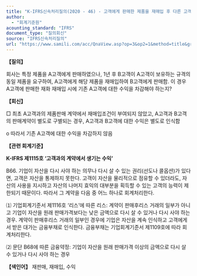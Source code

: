 ```yaml
---
title: "K-IFRS신속처리질의(2020 - 46) - 고객에게 판매한 제품을 재매입 후 다른 고객에게 판매"
author:
  - "회계기준원"
acounting_standard: "IFRS"
document_type: "질의회신"
source: "IFRS신속처리질의"
url: "https://www.samili.com/acc/QnaView.asp?op=3&op2=1&method=title&group=2124-15;1&orgcode=3&searchword=&page=30&code=K%2DIFRS%EC%8B%A0%EC%86%8D%EC%B2%98%EB%A6%AC%EC%A7%88%EC%9D%98%2D46%3A202007"
---
```

**【질의】**

  

회사는 특정 제품을 A고객에게 판매하였으나, 1년 후 B고객이 A고객이 보유하는 규격의 동일 제품을 요구하여, A고객에게 해당 제품을 재매입하여 B고객에게 판매함. 이 경우 A고객에 판매한 재화 재매입 시에 기존 A고객에 대한 수익을 차감해야 하는지?

  
  

**【회신】**

  

□ 최초 A고객과의 제품판매 계약에서 재매입조건이 부여되지 않았고, A고객과 B고객의 판매계약이 별도로 구별되는 경우, A고객과 B고객에 대한 수익은 별도로 인식함

  

o 따라서 기존 A고객에 대한 수익을 차감하지 않음

  
  

**【관련 회계기준】**

  

**K-IFRS 제1115호 ‘고객과의 계약에서 생기는 수익’**

  

B66. 기업이 자산을 다시 사야 하는 의무나 다시 살 수 있는 권리(선도나 콜옵션)가 있다면, 고객은 자산을 통제하지 못한다. 고객이 자산을 물리적으로 점유할 수 있더라도, 자산의 사용을 지시하고 자산의 나머지 효익의 대부분을 획득할 수 있는 고객의 능력이 제한되기 때문이다. 따라서 그 계약을 다음 중 어느 하나로 회계처리한다.

⑴ 기업회계기준서 제1116호 ‘리스’에 따른 리스: 계약이 판매후리스 거래의 일부가 아니고 기업이 자산을 원래 판매가격보다는 낮은 금액으로 다시 살 수 있거나 다시 사야 하는 경우. 계약이 판매후리스 거래의 일부인 경우에 기업은 자산을 계속 인식하고 고객에게서 받은 대가는 금융부채로 인식한다. 금융부채는 기업회계기준서 제1109호에 따라 회계처리한다.

⑵ 문단 B68에 따른 금융약정: 기업이 자산을 원래 판매가격 이상의 금액으로 다시 살 수 있거나 다시 사야 하는 경우

  
  

**【색인어】** 재판매, 재매입, 수익
